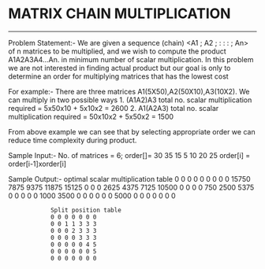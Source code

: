 # MATRIX CHAIN MULTIPLICATION
---------------------------

Problem Statement:- 
We are given a sequence (chain) <A1 ; A2 ; : : : ; An> of n matrices to be multiplied, and we wish to compute the product A1A2A3A4...An. in minimum number of scalar multiplication. In this problem we are not interested in finding actual product but our goal is only to determine an order for multiplying matrices that has the lowest cost

For example:- There are three matrices A1(5X50),A2(50X10),A3(10X2). We can multiply in two possible ways
			  1. (A1A2)A3 
			  	 total no. scalar multiplication required = 5x50x10 + 5x10x2 = 2600
			  2. A1(A2A3)
			  	 total no. scalar multiplication required = 50x10x2 + 5x50x2 = 1500

From above example we can see that by selecting appropriate order we can reduce time complexity  during product.

Sample Input:- No. of matrices = 6; order[]= 30 35 15 5 10 20 25
				order[i] = order[i-1]xorder[i]

Sample Output:- optimal scalar multiplication table
				0 0 0 0 0 0 0 
				0 0 15750 7875 9375 11875 15125 
				0 0 0 2625 4375 7125 10500 
				0 0 0 0 750 2500 5375 
				0 0 0 0 0 1000 3500 
				0 0 0 0 0 0 5000 
				0 0 0 0 0 0 0 

				Split position table
				0 0 0 0 0 0 0 
				0 0 1 1 3 3 3 
				0 0 0 2 3 3 3 
				0 0 0 0 3 3 3 
				0 0 0 0 0 4 5 
				0 0 0 0 0 0 5 
				0 0 0 0 0 0 0 

